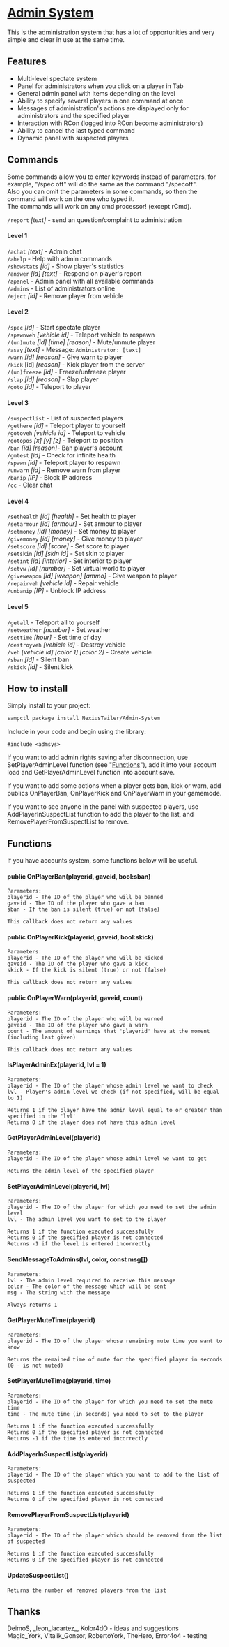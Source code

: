 # [Admin System](https://pawno.su/showthread.php?t=113051)

This is the administration system that has a lot of opportunities and very simple and clear in use at the same time.

## Features
* Multi-level spectate system
* Panel for administrators when you click on a player in Tab
* General admin panel with items depending on the level
* Ability to specify several players in one command at once
* Messages of administration's actions are displayed only for administrators and the specified player
* Interaction with RCon (logged into RCon become administrators)
* Ability to cancel the last typed command
* Dynamic panel with suspected players

## Commands
Some commands allow you to enter keywords instead of parameters, for example, "/spec off" will do the same as the command "/specoff".  
Also you can omit the parameters in some commands, so then the command will work on the one who typed it.  
The commands will work on any cmd processor! (except rCmd).

`/report` *[text]* - send an question/complaint to administration

#### Level 1
`/achat` *[text]* - Admin chat  
`/ahelp` - Help with admin commands  
`/showstats` *[id]* - Show player's statistics  
`/answer` *[id]* *[text]* - Respond on player's report  
`/apanel` - Admin panel with all available commands  
`/admins` - List of administrators online  
`/eject` *[id]* - Remove player from vehicle

#### Level 2
`/spec` *[id]* - Start spectate player  
`/spawnveh` *[vehicle id]* - Teleport vehicle to respawn  
`/(un)mute` *[id]* *[time]* *[reason]* - Mute/unmute player  
`/asay` *[text]* - Message: `Administrator: [text]`  
`/warn` *[id]* *[reason]* - Give warn to player  
`/kick` [id] *[reason]* - Kick player from the server  
`/(un)freeze` *[id]* - Freeze/unfreeze player  
`/slap` *[id]* *[reason]* - Slap player  
`/goto` *[id]* - Teleport to player

#### Level 3
`/suspectlist` - List of suspected players  
`/gethere` *[id]* - Teleport player to yourself  
`/gotoveh` *[vehicle id]* - Teleport to vehicle  
`/gotopos` *[x]* *[y]* *[z]* - Teleport to position  
`/ban` *[id]* *[reason]*- Ban player's account  
`/gmtest` *[id]* - Check for infinite health  
`/spawn` *[id]* - Teleport player to respawn  
`/unwarn` *[id]* - Remove warn from player  
`/banip` *[IP]* - Block IP address  
`/cc` - Clear chat

#### Level 4
`/sethealth` *[id]* *[health]* - Set health to player  
`/setarmour` *[id]* *[armour]* - Set armour to player  
`/setmoney` *[id]* *[money]* - Set money to player  
`/givemoney` *[id]* *[money]* - Give money to player  
`/setscore` *[id]* *[score]* - Set score to player  
`/setskin` *[id]* *[skin id]* - Set skin to player  
`/setint` *[id]* *[interior]* - Set interior to player  
`/setvw` *[id]* *[number]* - Set virtual world to player  
`/giveweapon` *[id]* *[weapon]* *[ammo]* - Give weapon to player  
`/repairveh` *[vehicle id]* - Repair vehicle  
`/unbanip` *[IP]* - Unblock IP address

#### Level 5
`/getall` - Teleport all to yourself  
`/setweather` *[number]* - Set weather  
`/settime` *[hour]* - Set time of day  
`/destroyveh` *[vehicle id]* - Destroy vehicle  
`/veh` *[vehicle id]* *[color 1]* *[color 2]* - Create vehicle  
`/sban` *[id]* - Silent ban  
`/skick` *[id]* - Silent kick

## How to install
Simply install to your project:
```bash
sampctl package install NexiusTailer/Admin-System
```

Include in your code and begin using the library:
```pawn
#include <admsys>
```

If you want to add admin rights saving after disconnection, use SetPlayerAdminLevel function (see "[Functions](README.md#functions)"), add it into your account load and GetPlayerAdminLevel function into account save.

If you want to add some actions when a player gets ban, kick or warn, add publics OnPlayerBan, OnPlayerKick and OnPlayerWarn in your gamemode.

If you want to see anyone in the panel with suspected players, use AddPlayerInSuspectList function to add the player to the list, and RemovePlayerFromSuspectList to remove.

## Functions
If you have accounts system, some functions below will be useful.

#### public OnPlayerBan(playerid, gaveid, bool:sban)
```
Parameters:
playerid - The ID of the player who will be banned
gaveid - The ID of the player who gave a ban
sban - If the ban is silent (true) or not (false)
```
```
This callback does not return any values
```

#### public OnPlayerKick(playerid, gaveid, bool:skick)
```
Parameters:
playerid - The ID of the player who will be kicked
gaveid - The ID of the player who gave a kick
skick - If the kick is silent (true) or not (false)
```
```
This callback does not return any values
```

#### public OnPlayerWarn(playerid, gaveid, count)
```
Parameters:
playerid - The ID of the player who will be warned
gaveid - The ID of the player who gave a warn
count - The amount of warnings that 'playerid' have at the moment (including last given)
```
```
This callback does not return any values
```

#### IsPlayerAdminEx(playerid, lvl = 1)
```
Parameters:
playerid - The ID of the player whose admin level we want to check
lvl - Player's admin level we check (if not specified, will be equal to 1)
```
```
Returns 1 if the player have the admin level equal to or greater than specified in the 'lvl'
Returns 0 if the player does not have this admin level
```

#### GetPlayerAdminLevel(playerid)
```
Parameters:
playerid - The ID of the player whose admin level we want to get
```
```
Returns the admin level of the specified player
```

#### SetPlayerAdminLevel(playerid, lvl)
```
Parameters:
playerid - The ID of the player for which you need to set the admin level
lvl - The admin level you want to set to the player
```
```
Returns 1 if the function executed successfully
Returns 0 if the specified player is not connected
Returns -1 if the level is entered incorrectly
```

#### SendMessageToAdmins(lvl, color, const msg[])
```
Parameters:
lvl - The admin level required to receive this message
color - The color of the message which will be sent
msg - The string with the message
```
```
Always returns 1
```

#### GetPlayerMuteTime(playerid)
```
Parameters:
playerid - The ID of the player whose remaining mute time you want to know
```
```
Returns the remained time of mute for the specified player in seconds (0 - is not muted)
```

#### SetPlayerMuteTime(playerid, time)
```
Parameters:
playerid - The ID of the player for which you need to set the mute time
time - The mute time (in seconds) you need to set to the player
```
```
Returns 1 if the function executed successfully
Returns 0 if the specified player is not connected
Returns -1 if the time is entered incorrectly
```

#### AddPlayerInSuspectList(playerid)
```
Parameters:
playerid - The ID of the player which you want to add to the list of suspected
```
```
Returns 1 if the function executed successfully
Returns 0 if the specified player is not connected
```

#### RemovePlayerFromSuspectList(playerid)
```
Parameters:
playerid - The ID of the player which should be removed from the list of suspected
```
```
Returns 1 if the function executed successfully
Returns 0 if the specified player is not connected
```

#### UpdateSuspectList()
```
Returns the number of removed players from the list
```

## Thanks
DeimoS, \_leon_lacartez_, Kolor4dO - ideas and suggestions  
Magic_York, Vitalik_Gonsor, RobertoYork, TheHero, Error4o4 - testing
